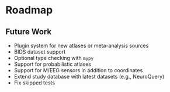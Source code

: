 # Roadmap

## Future Work

- Plugin system for new atlases or meta-analysis sources
- BIDS dataset support
- Optional type checking with `mypy`
- Support for probabilistic atlases
- Support for M/EEG sensors in addition to coordinates
- Extend study database with latest datasets (e.g., NeuroQuery)
- Fix skipped tests
